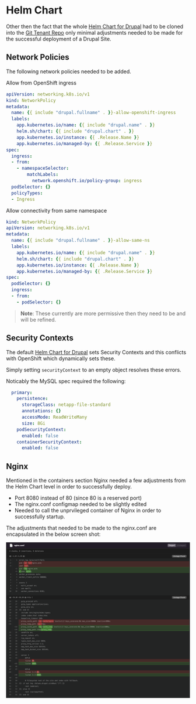 # Helm Chart

Other then the fact that the whole [Helm Chart for Drupal](https://github.com/drupalwxt/helm-drupal) had to be cloned into the [Git Tenant Repo](https://github.com/bcgov-c/tenant-gitops-ea352d/) only minimal adjustments needed to be made for the successful deployment of a Drupal Site.

## Network Policies

The following network policies needed to be added.

Allow from OpenShift ingress

```yaml
apiVersion: networking.k8s.io/v1
kind: NetworkPolicy
metadata:
  name: {{ include "drupal.fullname" . }}-allow-openshift-ingress
  labels:
    app.kubernetes.io/name: {{ include "drupal.name" . }}
    helm.sh/chart: {{ include "drupal.chart" . }}
    app.kubernetes.io/instance: {{ .Release.Name }}
    app.kubernetes.io/managed-by: {{ .Release.Service }}
spec:
  ingress:
  - from:
    - namespaceSelector:
        matchLabels:
          network.openshift.io/policy-group: ingress
  podSelector: {}
  policyTypes:
  - Ingress
```

Allow connectivity from same namespace

```yaml
kind: NetworkPolicy
apiVersion: networking.k8s.io/v1
metadata:
  name: {{ include "drupal.fullname" . }}-allow-same-ns
  labels:
    app.kubernetes.io/name: {{ include "drupal.name" . }}
    helm.sh/chart: {{ include "drupal.chart" . }}
    app.kubernetes.io/instance: {{ .Release.Name }}
    app.kubernetes.io/managed-by: {{ .Release.Service }}
spec:
  podSelector: {}
  ingress:
  - from:
    - podSelector: {}
```

> **Note**: These currently are more permissive then they need to be and will be refined.

## Security Contexts

The default [Helm Chart for Drupal](https://github.com/drupalwxt/helm-drupal) sets Security Contexts and this conflicts with OpenShift which dynamically sets these.

Simply setting `securityContext` to an empty object resolves these errors.

Noticably the MySQL spec required the following:

```yaml
  primary:
    persistence:
      storageClass: netapp-file-standard
      annotations: {}
      accessMode: ReadWriteMany
      size: 8Gi
    podSecurityContext:
      enabled: false
    containerSecurityContext:
      enabled: false
```

## Nginx

Mentioned in the containers section Nginx needed a few adjustments from the Helm Chart level in order to successfully deploy.

* Port 8080 instead of 80 (since 80 is a reserved port)
* The nginx.conf configmap needed to be slightly edited
* Needed to call the unprvileged container of Nginx in order to successfully startup.

The adjustments that needed to be made to the nginx.conf are encapsulated in the below screen shot:

![nginx.conf](assets/images/helm-chart-nginx.png)
